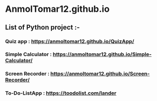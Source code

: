 # AnmolTomar12.github.io
## List of Python project :-
 ### Quiz app : https://anmoltomar12.github.io/QuizApp/
 ### Simple Calculator : https://anmoltomar12.github.io/Simple-Calculator/
 ### Screen Recorder : https://anmoltomar12.github.io/Screen-Recorder/
 ### To-Do-ListApp  : https://toodolist.com/lander
 
